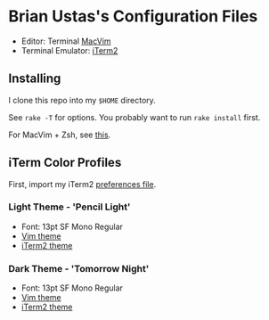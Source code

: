 # Brian Ustas's Configuration Files

* Editor: Terminal [MacVim](https://code.google.com/p/macvim/)
* Terminal Emulator: [iTerm2](http://www.iterm2.com/)

## Installing

I clone this repo into my `$HOME` directory.

See `rake -T` for options. You probably want to run `rake install` first.

For MacVim + Zsh, see [this](https://github.com/b4winckler/macvim/wiki/Troubleshooting#for-zsh-users).

## iTerm Color Profiles

First, import my iTerm2 [preferences file](https://github.com/ustasb/dotfiles/blob/master/iterm2/com.googlecode.iterm2.plist).

### Light Theme - 'Pencil Light'

* Font: 13pt SF Mono Regular
* [Vim theme](https://github.com/reedes/vim-colors-pencil)
* [iTerm2 theme](https://github.com/mattly/iterm-colors-pencil)

### Dark Theme - 'Tomorrow Night'

* Font: 13pt SF Mono Regular
* [Vim theme](https://github.com/ChrisKempson/Tomorrow-Theme)
* [iTerm2 theme](https://github.com/chriskempson/base16-iterm2/blob/master/base16-tomorrow.dark.itermcolors)
